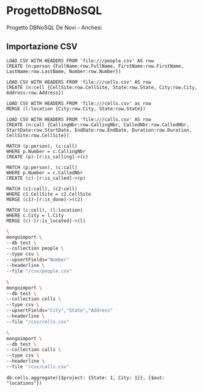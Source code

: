 # ProgettoDBNoSQL
Progetto DBNoSQL De Novi - Anchesi

## Importazione CSV

```cypher
LOAD CSV WITH HEADERS FROM 'file:///people.csv' AS row
CREATE (n:person {FullName:row.FullName, FirstName:row.FirstName, LastName:row.LastName, Number:row.Number})
```

```cypher
LOAD CSV WITH HEADERS FROM 'file:///cells.csv' AS row
CREATE (n:cell {CellSite:row.CellSite, State:row.State, City:row.City, Address:row.Address})
```

```cypher
LOAD CSV WITH HEADERS FROM 'file:///cells.csv' as row
MERGE (l:location {City:row.City, State:row.State})
```

```cypher
LOAD CSV WITH HEADERS FROM 'file:///calls.csv' AS row
CREATE (n:call {CallingNbr:row.CallingNbr, CalledNbr:row.CalledNbr, StartDate:row.StartDate, EndDate:row.EndDate, Duration:row.Duration, CellSite:row.CellSite})
```

```cypher
MATCH (p:person), (c:call)
WHERE p.Number = c.CallingNbr 
CREATE (p)-[r:is_calling]->(c)
```

```cypher
MATCH (p:person), (c:call)
WHERE p.Number = c.CalledNbr
CREATE (c)-[r:is_called]->(p)
```

```cypher
MATCH (c1:call), (c2:cell)
WHERE c1.CellSite = c2.CellSite
MERGE (c1)-[r:is_done]->(c2)
```

```cypher
MATCH (c:cell), (l:location)
WHERE c.City = l.City
MERGE (c)-[r:is_located]->(l)
```

```bash
\
mongoimport \
--db test \
--collection people \
--type csv \
--upsertFields="Number"
--headerline \
--file "/csv/people.csv"
```

```bash
\
mongoimport \
--db test \
--collection cells \
--type csv \
--upsertFields="City","State","Address"
--headerline \
--file "/csv/cells.csv"
```

```bash
\
mongoimport \
--db test \
--collection calls \
--type csv \
--headerline \
--file "/csv/calls.csv"
```

```mongodb //Creazione locations da mongosh
db.cells.aggregate({$project: {State: 1, City: 1}}, {$out: "locations"})
```
